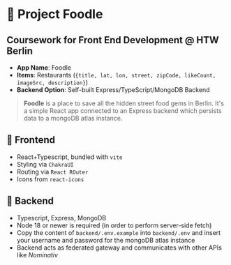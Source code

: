 # :ramen: Project Foodle

## Coursework for Front End Development @ HTW Berlin

- **App Name**: Foodle
- **Items**: Restaurants (`{title, lat, lon, street, zipCode, likeCount, imageSrc, description}`)
- **Backend Option**: Self-built Express/TypeScript/MongoDB Backend

> **Foodle** is a place to save all the hidden street food gems in Berlin.
> It's a simple React app connected to an Express backend which persists data to a mongoDB atlas instance.

## :iphone: Frontend

- React+Typescript, bundled with `vite`
- Styling via `ChakraUI`
- Routing via `React ROuter`
- Icons from `react-icons`

## :floppy_disk: Backend

- Typescript, Express, MongoDB
- Node 18 or newer is required (in order to perform server-side fetch)
- Copy the content of `backend/.env.example` into `backend/.env` and insert your username and password for the mongoDB atlas instance
- Backend acts as federated gateway and communicates with other APIs like _Nominativ_
